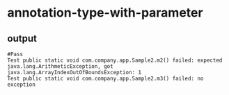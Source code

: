 # annotation-type-with-parameter

## output

```
#Pass
Test public static void com.company.app.Sample2.m2() failed: expected java.lang.ArithmeticException, got java.lang.ArrayIndexOutOfBoundsException: 1
Test public static void com.company.app.Sample2.m3() failed: no exception
```